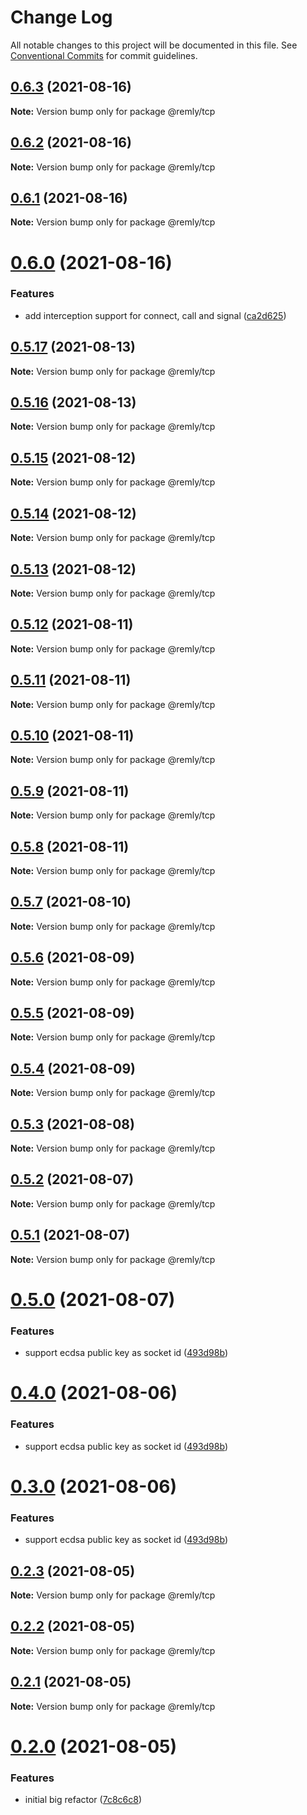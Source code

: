 # Change Log

All notable changes to this project will be documented in this file.
See [Conventional Commits](https://conventionalcommits.org) for commit guidelines.

## [0.6.3](https://gitr.net/mindary/remly/compare/@remly/tcp@0.6.2...@remly/tcp@0.6.3) (2021-08-16)

**Note:** Version bump only for package @remly/tcp





## [0.6.2](https://gitr.net/mindary/remly/compare/@remly/tcp@0.6.1...@remly/tcp@0.6.2) (2021-08-16)

**Note:** Version bump only for package @remly/tcp





## [0.6.1](https://gitr.net/mindary/remly/compare/@remly/tcp@0.6.0...@remly/tcp@0.6.1) (2021-08-16)

**Note:** Version bump only for package @remly/tcp





# [0.6.0](https://gitr.net/mindary/remly/compare/@remly/tcp@0.5.17...@remly/tcp@0.6.0) (2021-08-16)


### Features

* add interception support for connect, call and signal ([ca2d625](https://gitr.net/mindary/remly/commits/ca2d625c216f18420c7d5c73ed26296ca9297974))





## [0.5.17](https://gitr.net/mindary/remly/compare/@remly/tcp@0.5.16...@remly/tcp@0.5.17) (2021-08-13)

**Note:** Version bump only for package @remly/tcp





## [0.5.16](https://gitr.net/mindary/remly/compare/@remly/tcp@0.5.15...@remly/tcp@0.5.16) (2021-08-13)

**Note:** Version bump only for package @remly/tcp





## [0.5.15](https://gitr.net/mindary/remly/compare/@remly/tcp@0.5.14...@remly/tcp@0.5.15) (2021-08-12)

**Note:** Version bump only for package @remly/tcp





## [0.5.14](https://gitr.net/mindary/remly/compare/@remly/tcp@0.5.13...@remly/tcp@0.5.14) (2021-08-12)

**Note:** Version bump only for package @remly/tcp





## [0.5.13](https://gitr.net/mindary/remly/compare/@remly/tcp@0.5.12...@remly/tcp@0.5.13) (2021-08-12)

**Note:** Version bump only for package @remly/tcp





## [0.5.12](https://gitr.net/mindary/remly/compare/@remly/tcp@0.5.11...@remly/tcp@0.5.12) (2021-08-11)

**Note:** Version bump only for package @remly/tcp





## [0.5.11](https://gitr.net/mindary/remly/compare/@remly/tcp@0.5.10...@remly/tcp@0.5.11) (2021-08-11)

**Note:** Version bump only for package @remly/tcp





## [0.5.10](https://gitr.net/mindary/remly/compare/@remly/tcp@0.5.9...@remly/tcp@0.5.10) (2021-08-11)

**Note:** Version bump only for package @remly/tcp





## [0.5.9](https://gitr.net/mindary/remly/compare/@remly/tcp@0.5.8...@remly/tcp@0.5.9) (2021-08-11)

**Note:** Version bump only for package @remly/tcp





## [0.5.8](https://gitr.net/mindary/remly/compare/@remly/tcp@0.5.7...@remly/tcp@0.5.8) (2021-08-11)

**Note:** Version bump only for package @remly/tcp





## [0.5.7](https://gitr.net/mindary/remly/compare/@remly/tcp@0.5.6...@remly/tcp@0.5.7) (2021-08-10)

**Note:** Version bump only for package @remly/tcp





## [0.5.6](https://gitr.net/mindary/remly/compare/@remly/tcp@0.5.5...@remly/tcp@0.5.6) (2021-08-09)

**Note:** Version bump only for package @remly/tcp





## [0.5.5](https://gitr.net/mindary/remly/compare/@remly/tcp@0.5.4...@remly/tcp@0.5.5) (2021-08-09)

**Note:** Version bump only for package @remly/tcp





## [0.5.4](https://gitr.net/mindary/remly/compare/@remly/tcp@0.5.3...@remly/tcp@0.5.4) (2021-08-09)

**Note:** Version bump only for package @remly/tcp





## [0.5.3](https://gitr.net/mindary/remly/compare/@remly/tcp@0.5.2...@remly/tcp@0.5.3) (2021-08-08)

**Note:** Version bump only for package @remly/tcp





## [0.5.2](https://gitr.net/mindary/remly/compare/@remly/tcp@0.5.1...@remly/tcp@0.5.2) (2021-08-07)

**Note:** Version bump only for package @remly/tcp





## [0.5.1](https://gitr.net/mindary/remly/compare/@remly/tcp@0.5.0...@remly/tcp@0.5.1) (2021-08-07)

**Note:** Version bump only for package @remly/tcp





# [0.5.0](https://gitr.net/mindary/remly/compare/@remly/tcp@0.2.3...@remly/tcp@0.5.0) (2021-08-07)


### Features

* support ecdsa public key as socket id ([493d98b](https://gitr.net/mindary/remly/commits/493d98b2f924ae1c5dbf25ef5603082c3f35f928))





# [0.4.0](https://gitr.net/mindary/remly/compare/@remly/tcp@0.2.3...@remly/tcp@0.4.0) (2021-08-06)


### Features

* support ecdsa public key as socket id ([493d98b](https://gitr.net/mindary/remly/commits/493d98b2f924ae1c5dbf25ef5603082c3f35f928))





# [0.3.0](https://gitr.net/mindary/remly/compare/@remly/tcp@0.2.3...@remly/tcp@0.3.0) (2021-08-06)


### Features

* support ecdsa public key as socket id ([493d98b](https://gitr.net/mindary/remly/commits/493d98b2f924ae1c5dbf25ef5603082c3f35f928))





## [0.2.3](https://gitr.net/mindary/remly/compare/@remly/tcp@0.2.2...@remly/tcp@0.2.3) (2021-08-05)

**Note:** Version bump only for package @remly/tcp





## [0.2.2](https://gitr.net/mindary/remly/compare/@remly/tcp@0.2.1...@remly/tcp@0.2.2) (2021-08-05)

**Note:** Version bump only for package @remly/tcp





## [0.2.1](https://gitr.net/mindary/remly/compare/@remly/tcp@0.2.0...@remly/tcp@0.2.1) (2021-08-05)

**Note:** Version bump only for package @remly/tcp





# [0.2.0](https://gitr.net/mindary/remly/compare/@remly/tcp@0.4.5...@remly/tcp@0.2.0) (2021-08-05)


### Features

* initial big refactor ([7c8c6c8](https://gitr.net/mindary/remly/commits/7c8c6c813f12b4d686b4f59feab4c4abc01e30e6))

